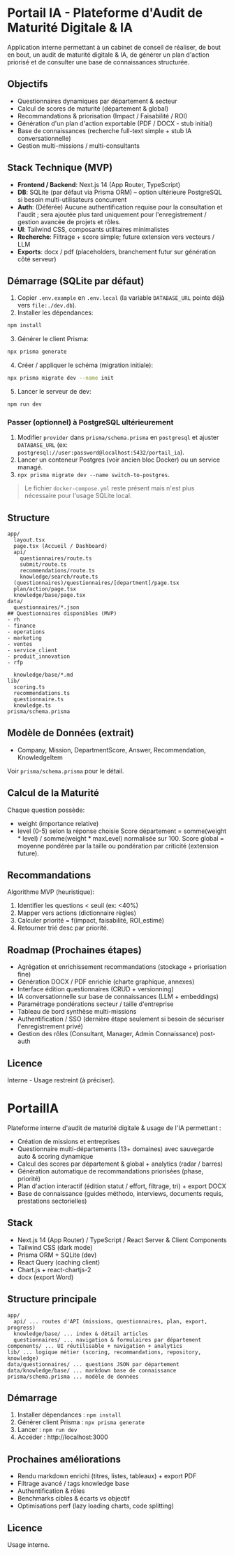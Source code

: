 # Portail IA - Plateforme d'Audit de Maturité Digitale & IA

Application interne permettant à un cabinet de conseil de réaliser, de bout en bout, un audit de maturité digitale & IA, de générer un plan d'action priorisé et de consulter une base de connaissances structurée.

## Objectifs
- Questionnaires dynamiques par département & secteur
- Calcul de scores de maturité (département & global)
- Recommandations & priorisation (Impact / Faisabilité / ROI)
- Génération d'un plan d'action exportable (PDF / DOCX - stub initial)
- Base de connaissances (recherche full-text simple + stub IA conversationnelle)
- Gestion multi-missions / multi-consultants

## Stack Technique (MVP)
- **Frontend / Backend**: Next.js 14 (App Router, TypeScript)
- **DB**: SQLite (par défaut via Prisma ORM) – option ultérieure PostgreSQL si besoin multi-utilisateurs concurrent
- **Auth**: (Déférée) Aucune authentification requise pour la consultation et l'audit ; sera ajoutée plus tard uniquement pour l'enregistrement / gestion avancée de projets et rôles.
- **UI**: Tailwind CSS, composants utilitaires minimalistes
- **Recherche**: Filtrage + score simple; future extension vers vecteurs / LLM
- **Exports**: docx / pdf (placeholders, branchement futur sur génération côté serveur)

## Démarrage (SQLite par défaut)
1. Copier `.env.example` en `.env.local` (la variable `DATABASE_URL` pointe déjà vers `file:./dev.db`).
2. Installer les dépendances:
  ```bash
  npm install
  ```
3. Générer le client Prisma:
  ```bash
  npx prisma generate
  ```
4. Créer / appliquer le schéma (migration initiale):
  ```bash
  npx prisma migrate dev --name init
  ```
5. Lancer le serveur de dev:
  ```bash
  npm run dev
  ```

### Passer (optionnel) à PostgreSQL ultérieurement
1. Modifier `provider` dans `prisma/schema.prisma` en `postgresql` et ajuster `DATABASE_URL` (ex: `postgresql://user:password@localhost:5432/portail_ia`).
2. Lancer un conteneur Postgres (voir ancien bloc Docker) ou un service managé.
3. `npx prisma migrate dev --name switch-to-postgres`.

> Le fichier `docker-compose.yml` reste présent mais n'est plus nécessaire pour l'usage SQLite local.

## Structure
```
app/
  layout.tsx
  page.tsx (Accueil / Dashboard)
  api/
    questionnaires/route.ts
    submit/route.ts
    recommendations/route.ts
    knowledge/search/route.ts
  (questionnaires)/questionnaires/[department]/page.tsx
  plan/action/page.tsx
  knowledge/base/page.tsx
data/
  questionnaires/*.json
## Questionnaires disponibles (MVP)
- rh
- finance
- operations
- marketing
- ventes
- service_client
- produit_innovation
- rfp

  knowledge/base/*.md
lib/
  scoring.ts
  recommendations.ts
  questionnaire.ts
  knowledge.ts
prisma/schema.prisma
```

## Modèle de Données (extrait)
- Company, Mission, DepartmentScore, Answer, Recommendation, KnowledgeItem

Voir `prisma/schema.prisma` pour le détail.

## Calcul de la Maturité
Chaque question possède:
- weight (importance relative)
- level (0-5) selon la réponse choisie
Score département = somme(weight * level) / somme(weight * maxLevel) normalisée sur 100.
Score global = moyenne pondérée par la taille ou pondération par criticité (extension future).

## Recommandations
Algorithme MVP (heuristique):
1. Identifier les questions < seuil (ex: <40%)
2. Mapper vers actions (dictionnaire règles)
3. Calculer priorité = f(impact, faisabilité, ROI_estimé)
4. Retourner trié desc par priorité.

## Roadmap (Prochaines étapes)
- Agrégation et enrichissement recommandations (stockage + priorisation fine)
- Génération DOCX / PDF enrichie (charte graphique, annexes)
- Interface édition questionnaires (CRUD + versionning)
- IA conversationnelle sur base de connaissances (LLM + embeddings)
- Paramétrage pondérations secteur / taille d'entreprise
- Tableau de bord synthèse multi-missions
- Authentification / SSO (dernière étape seulement si besoin de sécuriser l'enregistrement privé)
- Gestion des rôles (Consultant, Manager, Admin Connaissance) post-auth

## Licence
Interne - Usage restreint (à préciser).

# PortailIA

Plateforme interne d'audit de maturité digitale & usage de l'IA permettant :

- Création de missions et entreprises
- Questionnaire multi-départements (13+ domaines) avec sauvegarde auto & scoring dynamique
- Calcul des scores par département & global + analytics (radar / barres)
- Génération automatique de recommandations priorisées (phase, priorité)
- Plan d'action interactif (édition statut / effort, filtrage, tri) + export DOCX
- Base de connaissance (guides méthodo, interviews, documents requis, prestations sectorielles)

## Stack
- Next.js 14 (App Router) / TypeScript / React Server & Client Components
- Tailwind CSS (dark mode)
- Prisma ORM + SQLite (dev)
- React Query (caching client)
- Chart.js + react-chartjs-2
- docx (export Word)

## Structure principale
```
app/
  api/ ... routes d'API (missions, questionnaires, plan, export, progress)
  knowledge/base/ ... index & détail articles
  questionnaires/ ... navigation & formulaires par département
components/ ... UI réutilisable + navigation + analytics
lib/ ... logique métier (scoring, recommandations, repository, knowledge)
data/questionnaires/ ... questions JSON par département
data/knowledge/base/ ... markdown base de connaissance
prisma/schema.prisma ... modèle de données
```

## Démarrage
1. Installer dépendances : `npm install`
2. Générer client Prisma : `npx prisma generate`
3. Lancer : `npm run dev`
4. Accéder : http://localhost:3000

## Prochaines améliorations
- Rendu markdown enrichi (titres, listes, tableaux) + export PDF
- Filtrage avancé / tags knowledge base
- Authentification & rôles
- Benchmarks cibles & écarts vs objectif
- Optimisations perf (lazy loading charts, code splitting)

## Licence
Usage interne.
